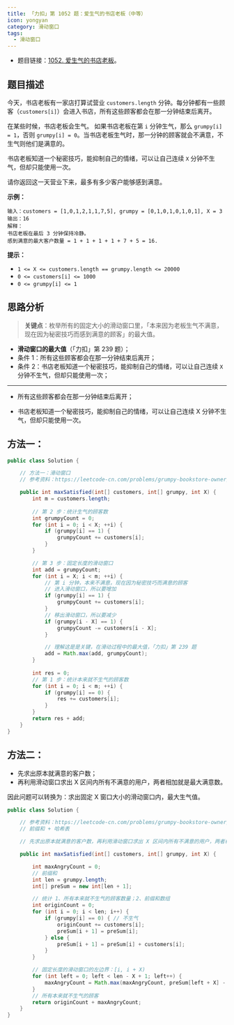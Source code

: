 ```yaml
---
title: 「力扣」第 1052 题：爱生气的书店老板（中等）
icon: yongyan
category: 滑动窗口
tags:
  - 滑动窗口
---
```



+ 题目链接：[1052. 爱生气的书店老板](https://leetcode-cn.com/problems/grumpy-bookstore-owner/)。

## 题目描述

今天，书店老板有一家店打算试营业 `customers.length` 分钟。每分钟都有一些顾客（`customers[i]`）会进入书店，所有这些顾客都会在那一分钟结束后离开。

在某些时候，书店老板会生气。 如果书店老板在第 `i` 分钟生气，那么 `grumpy[i] = 1`，否则 `grumpy[i] = 0`。当书店老板生气时，那一分钟的顾客就会不满意，不生气则他们是满意的。

书店老板知道一个秘密技巧，能抑制自己的情绪，可以让自己连续 `X` 分钟不生气，但却只能使用一次。

请你返回这一天营业下来，最多有多少客户能够感到满意。

**示例：**

```
输入：customers = [1,0,1,2,1,1,7,5], grumpy = [0,1,0,1,0,1,0,1], X = 3
输出：16
解释：
书店老板在最后 3 分钟保持冷静。
感到满意的最大客户数量 = 1 + 1 + 1 + 1 + 7 + 5 = 16.
```

**提示：**

- `1 <= X <= customers.length == grumpy.length <= 20000`
- `0 <= customers[i] <= 1000`
- `0 <= grumpy[i] <= 1`

## 思路分析

> **关键点**：枚举所有的固定大小的滑动窗口里，「本来因为老板生气不满意，现在因为秘密技巧而感到满意的顾客」的最大值。

+ **滑动窗口的最大值**（「力扣」第 239 题）；
+ 条件 1：所有这些顾客都会在那一分钟结束后离开；
+ 条件 2：书店老板知道一个秘密技巧，能抑制自己的情绪，可以让自己连续 `X` 分钟不生气，但却只能使用一次；

---

+ 所有这些顾客都会在那一分钟结束后离开；

+ 书店老板知道一个秘密技巧，能抑制自己的情绪，可以让自己连续 X 分钟不生气，但却只能使用一次。

## 方法一：

```Java []
public class Solution {

    // 方法一：滑动窗口
    // 参考资料：https://leetcode-cn.com/problems/grumpy-bookstore-owner/solution/hua-dong-chuang-kou-xiang-xi-jiang-jie-z-80ni/

    public int maxSatisfied(int[] customers, int[] grumpy, int X) {
        int m = customers.length;
        
        // 第 2 步：统计生气的顾客数
        int grumpyCount = 0;
        for (int i = 0; i < X; ++i) {
            if (grumpy[i] == 1) {
                grumpyCount += customers[i];
            }
        }

        // 第 3 步：固定长度的滑动窗口
        int add = grumpyCount;
        for (int i = X; i < m; ++i) {
            // 第 i 分钟，本来不满意，现在因为秘密技巧而满意的顾客
            // 进入滑动窗口，所以要增加
            if (grumpy[i] == 1) {
                grumpyCount += customers[i];
            }
            // 移出滑动窗口，所以要减少
            if (grumpy[i - X] == 1) {
                grumpyCount -= customers[i - X];
            }

            // 理解这是是关键，在滑动过程中的最大值，「力扣」第 239 题
            add = Math.max(add, grumpyCount);
        }
      
      	int res = 0;
      	// 第 1 步：统计本来就不生气的顾客数
        for (int i = 0; i < m; ++i) {
            if (grumpy[i] == 0) {
                res += customers[i];
            }
        }
        return res + add;
    }
}
```

## 方法二：

+ 先求出原本就满意的客户数；
+ 再利用滑动窗口求出 X 区间内所有不满意的用户，两者相加就是最大满意数。

因此问题可以转换为：求出固定 X 窗口大小的滑动窗口内，最大生气值。

```Java []
public class Solution {

    // 参考资料：https://leetcode-cn.com/problems/grumpy-bookstore-owner/solution/qian-zhui-he-hua-dong-chuang-kou-by-liuchuan1992/
    // 前缀和 + 哈希表

    // 先求出原本就满意的客户数，再利用滑动窗口求出 X 区间内所有不满意的用户，两者相加就是最大满意数

    public int maxSatisfied(int[] customers, int[] grumpy, int X) {

        int maxAngryCount = 0;
        // 前缀和
        int len = grumpy.length;
        int[] preSum = new int[len + 1];

        // 统计 1、所有本来就不生气的顾客数量；2、前缀和数组
        int originCount = 0;
        for (int i = 0; i < len; i++) {
            if (grumpy[i] == 0) { // 不生气
                originCount += customers[i];
                preSum[i + 1] = preSum[i];
            } else {
                preSum[i + 1] = preSum[i] + customers[i];
            }
        }

        // 固定长度的滑动窗口的左边界：[i, i + X)
        for (int left = 0; left < len - X + 1; left++) {
            maxAngryCount = Math.max(maxAngryCount, preSum[left + X] - preSum[left]);
        }
        // 所有本来就不生气的顾客
        return originCount + maxAngryCount;
    }
}
```

